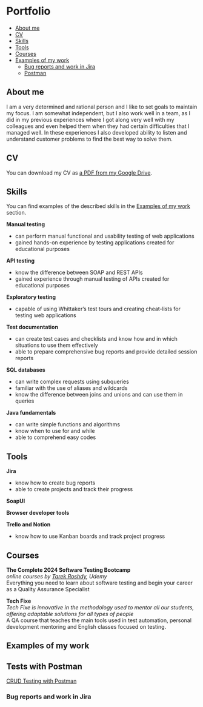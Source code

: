 # Portfolio
- [About me](#about-me)
- [CV](#cv)
- [Skills](#skills)
- [Tools](#tools)
- [Courses](#courses)
- [Examples of my work](#examples-of-my-work)
  * [Bug reports and work in Jira](#bug-reports-and-work-in-jira)
  * [Postman](#Tests-with-Postman)
  

 


## About me

I am a very determined and rational person and I like to set goals to maintain my focus.
I am somewhat independent, but I also work well in a team, as I did in my previous experiences where I got along very well with
my colleagues and even helped them when they had certain difficulties that I managed well.
In these experiences I also developed ability to listen and understand customer problems to find the best way to solve them.



## CV
You can download my CV as [a PDF from my Google Drive](https://drive.google.com/file/d/1YxPD0Ucy2Va4mISown3--MfvJ1ui_1eQ/view?usp=drive_link).

## Skills

You can find examples of the described skills in the [Examples of my work](#examples-of-my-work) section.

__Manual testing__
  * can perform manual functional and usability testing of web applications
  * gained hands-on experience by testing applications created for educational purposes


__API testing__
  * know the difference between SOAP and REST APIs
  * gained experience through manual testing of APIs created for educational purposes


__Exploratory testing__
  * capable of using Whittaker’s test tours and creating cheat-lists for testing web applications

__Test documentation__
  * can create test cases and checklists and know how and in which situations to use them effectively
  * able to prepare comprehensive bug reports and provide detailed session reports

__SQL databases__
  * can write complex requests using subqueries
  * familiar with the use of aliases and wildcards
  * know the difference between joins and unions and can use them in queries

__Java fundamentals__
  * can write simple functions and algorithms
  * know when to use for and while
  * able to comprehend easy codes

## Tools


__Jira__
  * know how to create bug reports
  * able to create projects and track their progress

__SoapUI__

__Browser developer tools__


__Trello and Notion__
  * know how to use Kanban boards and track project progress


## Courses

__The Complete 2024 Software Testing Bootcamp__  
*online courses by [Tarek Roshdy](https://www.udemy.com/course/testerbootcamp/), Udemy*  
Everything you need to learn about software testing and begin your career as a Quality Assurance Specialist 


__Tech Fixe__  
*Tech Fixe is innovative in the methodology used to mentor all our students, offering adaptable solutions for all types of people*  
A QA course that teaches the main tools used in test automation, personal development mentoring and English classes focused on testing.



## Examples of my work

## Tests with Postman ##

[CRUD Testing with Postman](https://github.com/EduardoQA/postman-api-testing)



### Bug reports and work in Jira



